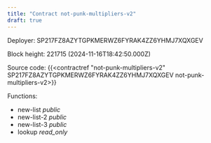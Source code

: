 ```yaml
---
title: "Contract not-punk-multipliers-v2"
draft: true
---
```

Deployer: SP217FZ8AZYTGPKMERWZ6FYRAK4ZZ6YHMJ7XQXGEV


 



Block height: 221715 (2024-11-16T18:42:50.000Z)

Source code: {{<contractref "not-punk-multipliers-v2" SP217FZ8AZYTGPKMERWZ6FYRAK4ZZ6YHMJ7XQXGEV not-punk-multipliers-v2>}}

Functions:

* new-list _public_
* new-list-2 _public_
* new-list-3 _public_
* lookup _read_only_
